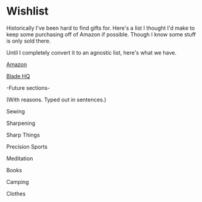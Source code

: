 # Wishlist

Historically I've been hard to find gifts for. Here's a list I thought I'd make to keep some purchasing off of Amazon if possible. Though I know some stuff is only sold there.

Until I completely convert it to an agnostic list, here's what we have.

[Amazon](https://www.amazon.com/hz/wishlist/ls/2S28WPVUQTF2N?ref_=wl_share)

[Blade HQ](https://www.bladehq.com/user_list/public/eee9dd41f34a67ad18dd364dc2c3e6a4)


-Future sections-

(With reasons. Typed out in sentences.)

Sewing

Sharpening

Sharp Things

Precision Sports

Meditation

Books

Camping

Clothes
